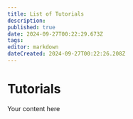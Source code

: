 ```yaml
---
title: List of Tutorials
description: 
published: true
date: 2024-09-27T00:22:29.673Z
tags: 
editor: markdown
dateCreated: 2024-09-27T00:22:26.208Z
---
```


# Tutorials
Your content here